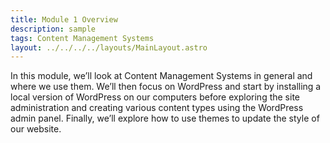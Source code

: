 ```yaml
---
title: Module 1 Overview
description: sample
tags: Content Management Systems
layout: ../../../../layouts/MainLayout.astro
---
```


In this module, we’ll look at Content Management Systems in general and where we use them. We’ll then focus on WordPress and start by installing a local version of WordPress on our computers before exploring the site administration and creating various content types using the WordPress admin panel. Finally, we’ll explore how to use themes to update the style of our website.
